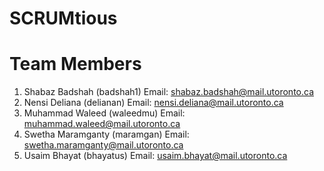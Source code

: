 # SCRUMtious
###

# Team Members
1. Shabaz Badshah (badshah1)
   Email: shabaz.badshah@mail.utoronto.ca
2. Nensi Deliana (delianan)
   Email: nensi.deliana@mail.utoronto.ca
3. Muhammad Waleed (waleedmu)
   Email: muhammad.waleed@mail.utoronto.ca
4. Swetha Maramganty (maramgan)
   Email: swetha.maramganty@mail.utoronto.ca
5. Usaim Bhayat (bhayatus)
   Email: usaim.bhayat@mail.utoronto.ca
